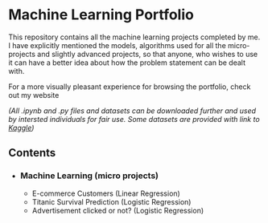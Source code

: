 # Machine Learning Portfolio

This repository contains all the machine learning projects completed by me. I have explicitly mentioned the models, algorithms used for all the micro-projects and slightly advanced projects, so that anyone, who wishes to use it can have a better idea about how the problem statement can be dealt with.

For a more visually pleasant experience for browsing the portfolio, check out my website

*(All .ipynb and .py files and datasets can be downloaded further and used by intersted individuals for fair use. Some datasets are provided with link to [Kaggle](https://www.kaggle.com))*

## Contents

- ### Machine Learning (micro projects)

	- E-commerce Customers (Linear Regression)
	- Titanic Survival Prediction (Logistic Regression)
	- Advertisement clicked or not? (Logistic Regression)
